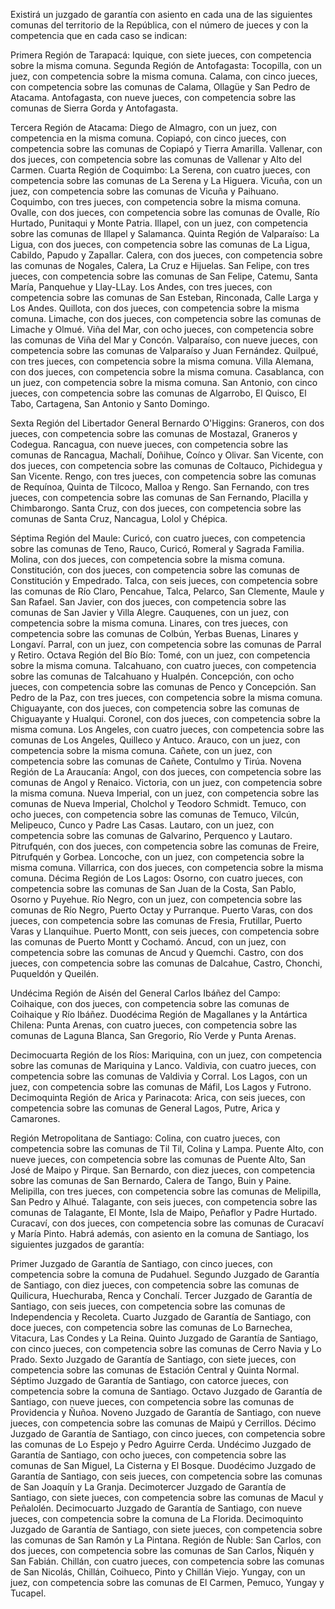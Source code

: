 Existirá un juzgado de garantía con asiento en cada una de las siguientes comunas del territorio de la República, con el número de jueces y con la competencia que en cada caso se indican:

Primera Región de Tarapacá:
Iquique, con siete jueces, con competencia sobre la misma comuna.
Segunda Región de Antofagasta:
Tocopilla, con un juez, con competencia sobre la misma comuna.
Calama, con cinco jueces, con competencia sobre las comunas de Calama, Ollagüe y San Pedro de Atacama.
Antofagasta, con nueve jueces, con competencia sobre las comunas de Sierra Gorda y Antofagasta.

Tercera Región de Atacama:
Diego de Almagro, con un juez, con competencia en la misma comuna.
Copiapó, con cinco jueces, con competencia sobre las comunas de Copiapó y Tierra Amarilla.
Vallenar, con dos jueces, con competencia sobre las comunas de Vallenar y Alto del Carmen.
Cuarta Región de Coquimbo:
La Serena, con cuatro jueces, con competencia sobre las comunas de La Serena y La Higuera.
Vicuña, con un juez, con competencia sobre las comunas de Vicuña y Paihuano.
Coquimbo, con tres jueces, con competencia sobre la misma comuna.
Ovalle, con dos jueces, con competencia sobre las comunas de Ovalle, Río Hurtado, Punitaqui y Monte Patria.
Illapel, con un juez, con competencia sobre las comunas de Illapel y Salamanca.
Quinta Región de Valparaíso:
La Ligua, con dos jueces, con competencia sobre las comunas de La Ligua, Cabildo, Papudo y Zapallar.
Calera, con dos jueces, con competencia sobre las comunas de Nogales, Calera, La Cruz e Hijuelas.
San Felipe, con tres jueces, con competencia sobre las comunas de San Felipe, Catemu, Santa María, Panquehue y Llay-LLay.
Los Andes, con tres jueces, con competencia sobre las comunas de San Esteban, Rinconada, Calle Larga y Los Andes.
Quillota, con dos jueces, con competencia sobre la misma comuna.
Limache, con dos jueces, con competencia sobre las comunas de Limache y Olmué.
Viña del Mar, con ocho jueces, con competencia sobre las comunas de Viña del Mar y Concón.
Valparaíso, con nueve jueces, con competencia sobre las comunas de Valparaíso y Juan Fernández.
Quilpué, con tres jueces, con competencia sobre la misma comuna.
Villa Alemana, con dos jueces, con competencia sobre la misma comuna.
Casablanca, con un juez, con competencia sobre la misma comuna.
San Antonio, con cinco jueces, con competencia sobre las comunas de Algarrobo, El Quisco, El Tabo, Cartagena, San Antonio y Santo Domingo.

Sexta Región del Libertador General Bernardo O'Higgins:
Graneros, con dos jueces, con competencia sobre las comunas de Mostazal, Graneros y Codegua.
Rancagua, con nueve jueces, con competencia sobre las comunas de Rancagua, Machalí, Doñihue, Coínco y Olivar.
San Vicente, con dos jueces, con competencia sobre las comunas de Coltauco, Pichidegua y San Vicente.
Rengo, con tres jueces, con competencia sobre las comunas de Requínoa, Quinta de Tilcoco, Malloa y Rengo.
San Fernando, con tres jueces, con competencia sobre las comunas de San Fernando, Placilla y Chimbarongo.
Santa Cruz, con dos jueces, con competencia sobre las comunas de Santa Cruz, Nancagua, Lolol y Chépica.

Séptima Región del Maule:
Curicó, con cuatro jueces, con competencia sobre las comunas de Teno, Rauco, Curicó, Romeral y Sagrada Familia.
Molina, con dos jueces, con competencia sobre la misma comuna.
Constitución, con dos jueces, con competencia sobre las comunas de Constitución y Empedrado.
Talca, con seis jueces, con competencia sobre las comunas de Río Claro, Pencahue, Talca, Pelarco, San Clemente, Maule y San Rafael.
San Javier, con dos jueces, con competencia sobre las comunas de San Javier y Villa Alegre.
Cauquenes, con un juez, con competencia sobre la misma comuna.
Linares, con tres jueces, con competencia sobre las comunas de Colbún, Yerbas Buenas, Linares y Longaví.
Parral, con un juez, con competencia sobre las comunas de Parral y Retiro.
Octava Región del Bío Bío:
Tomé, con un juez, con competencia sobre la misma comuna.
Talcahuano, con cuatro jueces, con competencia sobre las comunas de Talcahuano y Hualpén.
Concepción, con ocho jueces, con competencia sobre las comunas de Penco y Concepción.
San Pedro de la Paz, con tres jueces, con competencia sobre la misma comuna.
Chiguayante, con dos jueces, con competencia sobre las comunas de Chiguayante y Hualqui.
Coronel, con dos jueces, con competencia sobre la misma comuna.
Los Angeles, con cuatro jueces, con competencia sobre las comunas de Los Angeles, Quilleco y Antuco.
Arauco, con un juez, con competencia sobre la misma comuna.
Cañete, con un juez, con competencia sobre las comunas de Cañete, Contulmo y Tirúa.
Novena Región de La Araucanía:
Angol, con dos jueces, con competencia sobre las comunas de Angol y Renaico.
Victoria, con un juez, con competencia sobre la misma comuna.
Nueva Imperial, con un juez, con competencia sobre las comunas de Nueva Imperial, Cholchol y Teodoro Schmidt.
Temuco, con ocho jueces, con competencia sobre las comunas de Temuco, Vilcún, Melipeuco, Cunco y Padre Las Casas.
Lautaro, con un juez, con competencia sobre las comunas de Galvarino, Perquenco y Lautaro.
Pitrufquén, con dos jueces, con competencia sobre las comunas de Freire, Pitrufquén y Gorbea.
Loncoche, con un juez, con competencia sobre la misma comuna.
Villarrica, con dos jueces, con competencia sobre la misma comuna.
Décima Región de Los Lagos:
Osorno, con cuatro jueces, con competencia sobre las comunas de San Juan de la Costa, San Pablo, Osorno y Puyehue.
Río Negro, con un juez, con competencia sobre las comunas de Río Negro, Puerto Octay y Purranque.
Puerto Varas, con dos jueces, con competencia sobre las comunas de Fresia, Frutillar, Puerto Varas y Llanquihue.
Puerto Montt, con seis jueces, con competencia sobre las comunas de Puerto Montt y Cochamó.
Ancud, con un juez, con competencia sobre las comunas de Ancud y Quemchi.
Castro, con dos jueces, con competencia sobre las comunas de Dalcahue, Castro, Chonchi, Puqueldón y Queilén.

Undécima Región de Aisén del General Carlos Ibáñez del Campo:
Coihaique, con dos jueces, con competencia sobre las comunas de Coihaique y Río Ibáñez.
Duodécima Región de Magallanes y la Antártica Chilena:
Punta Arenas, con cuatro jueces, con competencia sobre las comunas de Laguna Blanca, San Gregorio, Río Verde y Punta Arenas.

Decimocuarta Región de los Ríos:
Mariquina, con un juez, con competencia sobre las comunas de Mariquina y Lanco.
Valdivia, con cuatro jueces, con competencia sobre las comunas de Valdivia y Corral.
Los Lagos, con un juez, con competencia sobre las comunas de Máfil, Los Lagos y Futrono.
Decimoquinta Región de Arica y Parinacota:
Arica, con seis jueces, con competencia sobre las comunas de General Lagos, Putre, Arica y Camarones.

Región Metropolitana de Santiago:
Colina, con cuatro jueces, con competencia sobre las comunas de Til Til, Colina y Lampa.
Puente Alto, con nueve jueces, con competencia sobre las comunas de Puente Alto, San José de Maipo y Pirque.
San Bernardo, con diez jueces, con competencia sobre las comunas de San Bernardo, Calera de Tango, Buin y Paine.
Melipilla, con tres jueces, con competencia sobre las comunas de Melipilla, San Pedro y Alhué.
Talagante, con seis jueces, con competencia sobre las comunas de Talagante, El Monte, Isla de Maipo, Peñaflor y Padre Hurtado.
Curacaví, con dos jueces, con competencia sobre las comunas de Curacaví y María Pinto.
Habrá además, con asiento en la comuna de Santiago, los siguientes juzgados de garantía:

Primer Juzgado de Garantía de Santiago, con cinco jueces, con competencia sobre la comuna de Pudahuel.
Segundo Juzgado de Garantía de Santiago, con diez jueces, con competencia sobre las comunas de Quilicura, Huechuraba, Renca y Conchalí.
Tercer Juzgado de Garantía de Santiago, con seis jueces, con competencia sobre las comunas de Independencia y Recoleta.
Cuarto Juzgado de Garantía de Santiago, con doce jueces, con competencia sobre las comunas de Lo Barnechea, Vitacura, Las Condes y La Reina.
Quinto Juzgado de Garantía de Santiago, con cinco jueces, con competencia sobre las comunas de Cerro Navia y Lo Prado.
Sexto Juzgado de Garantía de Santiago, con siete jueces, con competencia sobre las comunas de Estación Central y Quinta Normal.
Séptimo Juzgado de Garantía de Santiago, con catorce jueces, con competencia sobre la comuna de Santiago.
Octavo Juzgado de Garantía de Santiago, con nueve jueces, con competencia sobre las comunas de Providencia y Ñuñoa.
Noveno Juzgado de Garantía de Santiago, con nueve jueces, con competencia sobre las comunas de Maipú y Cerrillos.
Décimo Juzgado de Garantía de Santiago, con cinco jueces, con competencia sobre las comunas de Lo Espejo y Pedro Aguirre Cerda.
Undécimo Juzgado de Garantía de Santiago, con ocho jueces, con competencia sobre las comunas de San Miguel, La Cisterna y El Bosque.
Duodécimo Juzgado de Garantía de Santiago, con seis jueces, con competencia sobre las comunas de San Joaquín y La Granja.
Decimotercer Juzgado de Garantía de Santiago, con siete jueces, con competencia sobre las comunas de Macul y Peñalolén.
Decimocuarto Juzgado de Garantía de Santiago, con nueve jueces, con competencia sobre la comuna de La Florida.
Decimoquinto Juzgado de Garantía de Santiago, con siete jueces, con competencia sobre las comunas de San Ramón y La Pintana.
Región de Ñuble:
San Carlos, con dos jueces, con competencia sobre las comunas de San Carlos, Ñiquén y San Fabián.
Chillán, con cuatro jueces, con competencia sobre las comunas de San Nicolás, Chillán, Coihueco, Pinto y Chillán Viejo.
Yungay, con un juez, con competencia sobre las comunas de El Carmen, Pemuco, Yungay y Tucapel.
